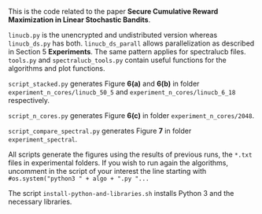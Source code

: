 This is the code related to the paper **Secure Cumulative Reward Maximization
in Linear Stochastic Bandits**.

`linucb.py` is the unencrypted and undistributed version whereas `linucb_ds.py`
has both. `linucb_ds_parall` allows parallelization as described in Section 5
**Experiments**.
The same pattern applies for spectralucb files.
`tools.py` and `spectralucb_tools.py` contain useful functions for the algorithms
and plot functions.

`script_stacked.py` generates Figure **6(a)** and **6(b)** in folder
`experiment_n_cores/linucb_50_5` and `experiment_n_cores/linucb_6_18` respectively.

`script_n_cores.py` generates Figure **6(c)** in folder `experiment_n_cores/2048`.

`script_compare_spectral.py` generates Figure **7** in folder `experiment_spectral`.

All scripts generate the figures using the results of previous runs, the
`*.txt` files in experimental folders. If you wish to run again the algorithms,
uncomment in the script of your interest the line starting with
`#os.system("python3 " + algo + ".py "...`

The script `install-python-and-libraries.sh` installs Python 3 and the necessary libraries.
